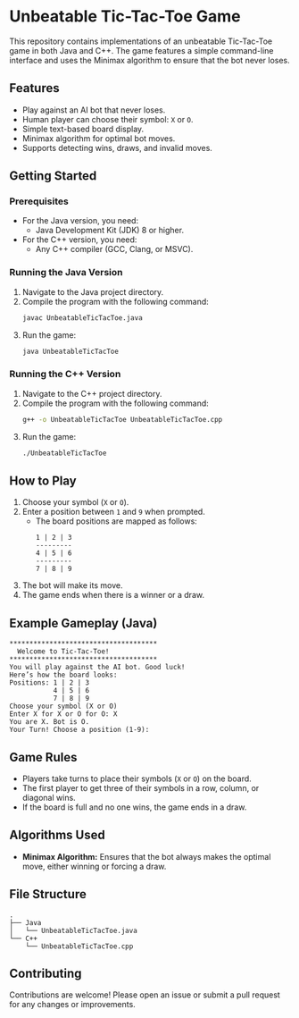 # Unbeatable Tic-Tac-Toe Game

This repository contains implementations of an unbeatable Tic-Tac-Toe game in both Java and C++. The game features a simple command-line interface and uses the Minimax algorithm to ensure that the bot never loses.

## Features
- Play against an AI bot that never loses.
- Human player can choose their symbol: `X` or `O`.
- Simple text-based board display.
- Minimax algorithm for optimal bot moves.
- Supports detecting wins, draws, and invalid moves.

## Getting Started

### Prerequisites
- For the Java version, you need:
  - Java Development Kit (JDK) 8 or higher.
- For the C++ version, you need:
  - Any C++ compiler (GCC, Clang, or MSVC).

### Running the Java Version
1. Navigate to the Java project directory.
2. Compile the program with the following command:
   ```bash
   javac UnbeatableTicTacToe.java
   ```
3. Run the game:
   ```bash
   java UnbeatableTicTacToe
   ```

### Running the C++ Version
1. Navigate to the C++ project directory.
2. Compile the program with the following command:
   ```bash
   g++ -o UnbeatableTicTacToe UnbeatableTicTacToe.cpp
   ```
3. Run the game:
   ```bash
   ./UnbeatableTicTacToe
   ```

## How to Play
1. Choose your symbol (`X` or `O`).
2. Enter a position between `1` and `9` when prompted.
   - The board positions are mapped as follows:
     ```
     1 | 2 | 3
     ---------
     4 | 5 | 6
     ---------
     7 | 8 | 9
     ```
3. The bot will make its move.
4. The game ends when there is a winner or a draw.

## Example Gameplay (Java)
```
*************************************
  Welcome to Tic-Tac-Toe!
*************************************
You will play against the AI bot. Good luck!
Here’s how the board looks:
Positions: 1 | 2 | 3
           4 | 5 | 6
           7 | 8 | 9
Choose your symbol (X or O)
Enter X for X or O for O: X
You are X. Bot is O.
Your Turn! Choose a position (1-9):
```

## Game Rules
- Players take turns to place their symbols (`X` or `O`) on the board.
- The first player to get three of their symbols in a row, column, or diagonal wins.
- If the board is full and no one wins, the game ends in a draw.

## Algorithms Used
- **Minimax Algorithm:** Ensures that the bot always makes the optimal move, either winning or forcing a draw.

## File Structure
```
.
├── Java
│   └── UnbeatableTicTacToe.java
└── C++
    └── UnbeatableTicTacToe.cpp
```

## Contributing
Contributions are welcome! Please open an issue or submit a pull request for any changes or improvements.
